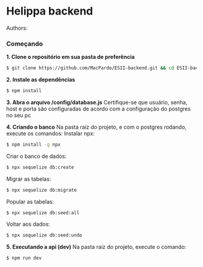 # Helippa backend
Authors:

### Começando

**1. Clone o repositório em sua pasta de preferência**
```sh
$ git clone https://github.com/MacPardo/ESII-backend.git && cd ESII-backend
```


**2. Instale as dependências**
 ```sh
$ npm install
```

**3. Abra o arquivo /config/database.js**
Certifique-se que usuário, senha, host e porta são configuradas de acordo com a configuração do postgres no seu pc


**4. Criando o banco**
Na pasta raíz do projeto, e com o postgres rodando, execute os comandos:
Instalar npx:
```sh
$ npm install -g npx
```
Criar o banco de dados:
```sh
$ npx sequelize db:create
```
Migrar as tabelas:
 ```sh
$ npx sequelize db:migrate
```
Popular as tabelas:
```sh
$ npx sequelize db:seed:all
```
Voltar aos dados:
```sh
$ npx sequelize db:seed:undo
```

**5. Executando a api (dev)**
Na pasta raíz do projeto, execute o comando:
 ```sh
$ npm run dev
```
